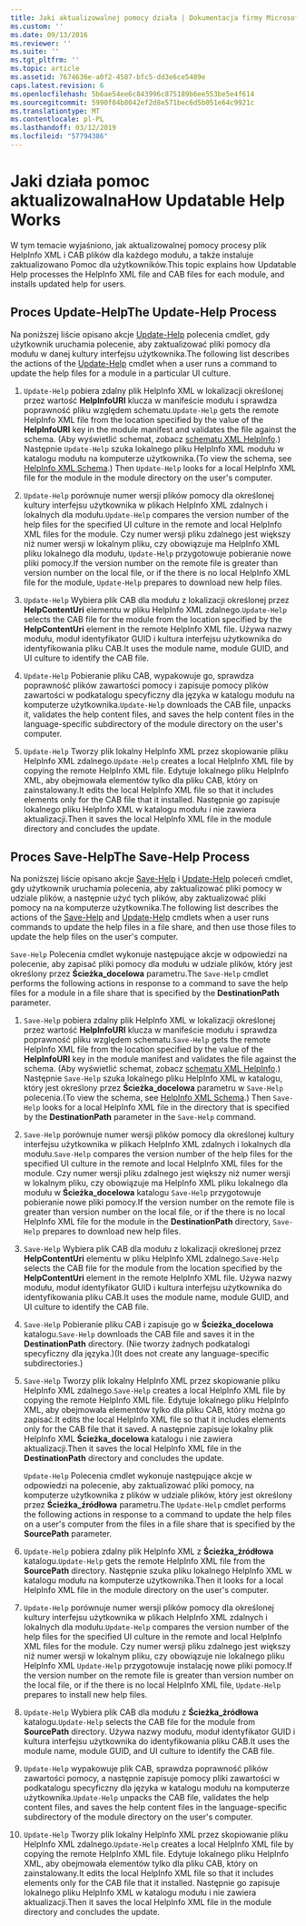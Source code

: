 ```yaml
---
title: Jaki aktualizowalnej pomocy działa | Dokumentacja firmy Microsoft
ms.custom: ''
ms.date: 09/13/2016
ms.reviewer: ''
ms.suite: ''
ms.tgt_pltfrm: ''
ms.topic: article
ms.assetid: 7674636e-a0f2-4587-bfc5-dd3e6ce5489e
caps.latest.revision: 6
ms.openlocfilehash: 5b6ae54ee6c843996c875189b6ee553be5e4f614
ms.sourcegitcommit: 5990f04b8042ef2d8e571bec6d5b051e64c9921c
ms.translationtype: MT
ms.contentlocale: pl-PL
ms.lasthandoff: 03/12/2019
ms.locfileid: "57794386"
---
```

# <a name="how-updatable-help-works"></a><span data-ttu-id="cb58a-102">Jaki działa pomoc aktualizowalna</span><span class="sxs-lookup"><span data-stu-id="cb58a-102">How Updatable Help Works</span></span>

<span data-ttu-id="cb58a-103">W tym temacie wyjaśniono, jak aktualizowalnej pomocy procesy plik HelpInfo XML i CAB plików dla każdego modułu, a także instaluje zaktualizowano Pomoc dla użytkowników.</span><span class="sxs-lookup"><span data-stu-id="cb58a-103">This topic explains how Updatable Help processes the HelpInfo XML file and CAB files for each module, and installs updated help for users.</span></span>

## <a name="the-update-help-process"></a><span data-ttu-id="cb58a-104">Proces Update-Help</span><span class="sxs-lookup"><span data-stu-id="cb58a-104">The Update-Help Process</span></span>

<span data-ttu-id="cb58a-105">Na poniższej liście opisano akcje [Update-Help](/powershell/module/Microsoft.PowerShell.Core/Update-Help) polecenia cmdlet, gdy użytkownik uruchamia polecenie, aby zaktualizować pliki pomocy dla modułu w danej kultury interfejsu użytkownika.</span><span class="sxs-lookup"><span data-stu-id="cb58a-105">The following list describes the actions of the [Update-Help](/powershell/module/Microsoft.PowerShell.Core/Update-Help) cmdlet when a user runs a command to update the help files for a module in a particular UI culture.</span></span>

1. <span data-ttu-id="cb58a-106">`Update-Help` pobiera zdalny plik HelpInfo XML w lokalizacji określonej przez wartość **HelpInfoURI** klucza w manifeście modułu i sprawdza poprawność pliku względem schematu.</span><span class="sxs-lookup"><span data-stu-id="cb58a-106">`Update-Help` gets the remote HelpInfo XML file from the location specified by the value of the **HelpInfoURI** key in the module manifest and validates the file against the schema.</span></span> <span data-ttu-id="cb58a-107">(Aby wyświetlić schemat, zobacz [schematu XML HelpInfo](./helpinfo-xml-schema.md).) Następnie `Update-Help` szuka lokalnego pliku HelpInfo XML modułu w katalogu modułu na komputerze użytkownika.</span><span class="sxs-lookup"><span data-stu-id="cb58a-107">(To view the schema, see [HelpInfo XML Schema](./helpinfo-xml-schema.md).) Then `Update-Help` looks for a local HelpInfo XML file for the module in the module directory on the user's computer.</span></span>

2. <span data-ttu-id="cb58a-108">`Update-Help` porównuje numer wersji plików pomocy dla określonej kultury interfejsu użytkownika w plikach HelpInfo XML zdalnych i lokalnych dla modułu.</span><span class="sxs-lookup"><span data-stu-id="cb58a-108">`Update-Help` compares the version number of the help files for the specified UI culture in the remote and local HelpInfo XML files for the module.</span></span> <span data-ttu-id="cb58a-109">Czy numer wersji pliku zdalnego jest większy niż numer wersji w lokalnym pliku, czy obowiązuje ma HelpInfo XML pliku lokalnego dla modułu, `Update-Help` przygotowuje pobieranie nowe pliki pomocy.</span><span class="sxs-lookup"><span data-stu-id="cb58a-109">If the version number on the remote file is greater than version number on the local file, or if the there is no local HelpInfo XML file for the module, `Update-Help` prepares to download new help files.</span></span>

3. <span data-ttu-id="cb58a-110">`Update-Help` Wybiera plik CAB dla modułu z lokalizacji określonej przez **HelpContentUri** elementu w pliku HelpInfo XML zdalnego.</span><span class="sxs-lookup"><span data-stu-id="cb58a-110">`Update-Help` selects the CAB file for the module from the location specified by the **HelpContentUri** element in the remote HelpInfo XML file.</span></span> <span data-ttu-id="cb58a-111">Używa nazwy modułu, moduł identyfikator GUID i kultura interfejsu użytkownika do identyfikowania pliku CAB.</span><span class="sxs-lookup"><span data-stu-id="cb58a-111">It uses the module name, module GUID, and UI culture to identify the CAB file.</span></span>

4. <span data-ttu-id="cb58a-112">`Update-Help` Pobieranie pliku CAB, wypakowuje go, sprawdza poprawność plików zawartości pomocy i zapisuje pomocy plików zawartości w podkatalogu specyficzny dla języka w katalogu modułu na komputerze użytkownika.</span><span class="sxs-lookup"><span data-stu-id="cb58a-112">`Update-Help` downloads the CAB file, unpacks it, validates the help content files, and saves the help content files in the language-specific subdirectory of the module directory on the user's computer.</span></span>

5. <span data-ttu-id="cb58a-113">`Update-Help` Tworzy plik lokalny HelpInfo XML przez skopiowanie pliku HelpInfo XML zdalnego.</span><span class="sxs-lookup"><span data-stu-id="cb58a-113">`Update-Help` creates a local HelpInfo XML file by copying the remote HelpInfo XML file.</span></span> <span data-ttu-id="cb58a-114">Edytuje lokalnego pliku HelpInfo XML, aby obejmowała elementów tylko dla pliku CAB, który on zainstalowany.</span><span class="sxs-lookup"><span data-stu-id="cb58a-114">It edits the local HelpInfo XML file so that it includes elements only for the CAB file that it installed.</span></span> <span data-ttu-id="cb58a-115">Następnie go zapisuje lokalnego pliku HelpInfo XML w katalogu modułu i nie zawiera aktualizacji.</span><span class="sxs-lookup"><span data-stu-id="cb58a-115">Then it saves the local HelpInfo XML file in the module directory and concludes the update.</span></span>

## <a name="the-save-help-process"></a><span data-ttu-id="cb58a-116">Proces Save-Help</span><span class="sxs-lookup"><span data-stu-id="cb58a-116">The Save-Help Process</span></span>

<span data-ttu-id="cb58a-117">Na poniższej liście opisano akcje [Save-Help](/powershell/module/Microsoft.PowerShell.Core/Save-Help) i [Update-Help](/powershell/module/Microsoft.PowerShell.Core/Update-Help) poleceń cmdlet, gdy użytkownik uruchamia polecenia, aby zaktualizować pliki pomocy w udziale plików, a następnie użyć tych plików, aby zaktualizować pliki pomocy na na komputerze użytkownika.</span><span class="sxs-lookup"><span data-stu-id="cb58a-117">The following list describes the actions of the [Save-Help](/powershell/module/Microsoft.PowerShell.Core/Save-Help) and [Update-Help](/powershell/module/Microsoft.PowerShell.Core/Update-Help) cmdlets when a user runs commands to update the help files in a file share, and then use those files to update the help files on the user's computer.</span></span>

<span data-ttu-id="cb58a-118">`Save-Help` Polecenia cmdlet wykonuje następujące akcje w odpowiedzi na polecenie, aby zapisać pliki pomocy dla modułu w udziale plików, który jest określony przez **Ścieżka_docelowa** parametru.</span><span class="sxs-lookup"><span data-stu-id="cb58a-118">The `Save-Help` cmdlet performs the following actions in response to a command to save the help files for a module in a file share that is specified by the **DestinationPath** parameter.</span></span>

1. <span data-ttu-id="cb58a-119">`Save-Help` pobiera zdalny plik HelpInfo XML w lokalizacji określonej przez wartość **HelpInfoURI** klucza w manifeście modułu i sprawdza poprawność pliku względem schematu.</span><span class="sxs-lookup"><span data-stu-id="cb58a-119">`Save-Help` gets  the remote HelpInfo XML file from the location specified by the value of the **HelpInfoURI** key in the module manifest and validates the file against the schema.</span></span> <span data-ttu-id="cb58a-120">(Aby wyświetlić schemat, zobacz [schematu XML HelpInfo](./helpinfo-xml-schema.md).) Następnie `Save-Help` szuka lokalnego pliku HelpInfo XML w katalogu, który jest określony przez **Ścieżka_docelowa** parametru w `Save-Help` polecenia.</span><span class="sxs-lookup"><span data-stu-id="cb58a-120">(To view the schema, see [HelpInfo XML Schema](./helpinfo-xml-schema.md).) Then `Save-Help` looks for a local HelpInfo XML file in the directory that is specified by the **DestinationPath** parameter in the `Save-Help` command.</span></span>

2. <span data-ttu-id="cb58a-121">`Save-Help` porównuje numer wersji plików pomocy dla określonej kultury interfejsu użytkownika w plikach HelpInfo XML zdalnych i lokalnych dla modułu.</span><span class="sxs-lookup"><span data-stu-id="cb58a-121">`Save-Help` compares the version number of the help files for the specified UI culture in the remote and local HelpInfo XML files for the module.</span></span> <span data-ttu-id="cb58a-122">Czy numer wersji pliku zdalnego jest większy niż numer wersji w lokalnym pliku, czy obowiązuje ma HelpInfo XML pliku lokalnego dla modułu w **Ścieżka_docelowa** katalogu `Save-Help` przygotowuje pobieranie nowe pliki pomocy.</span><span class="sxs-lookup"><span data-stu-id="cb58a-122">If the version number on the remote file is greater than version number on the local file, or if the there is no local HelpInfo XML file for the module in the **DestinationPath** directory, `Save-Help` prepares to download new help files.</span></span>

3. <span data-ttu-id="cb58a-123">`Save-Help` Wybiera plik CAB dla modułu z lokalizacji określonej przez **HelpContentUri** elementu w pliku HelpInfo XML zdalnego.</span><span class="sxs-lookup"><span data-stu-id="cb58a-123">`Save-Help` selects the CAB file for the module from the location specified by the **HelpContentUri** element in the remote HelpInfo XML file.</span></span> <span data-ttu-id="cb58a-124">Używa nazwy modułu, moduł identyfikator GUID i kultura interfejsu użytkownika do identyfikowania pliku CAB.</span><span class="sxs-lookup"><span data-stu-id="cb58a-124">It uses the module name, module GUID, and UI culture to identify the CAB file.</span></span>

4. <span data-ttu-id="cb58a-125">`Save-Help` Pobieranie pliku CAB i zapisuje go w **Ścieżka_docelowa** katalogu.</span><span class="sxs-lookup"><span data-stu-id="cb58a-125">`Save-Help` downloads the CAB file and saves it in the **DestinationPath** directory.</span></span> <span data-ttu-id="cb58a-126">(Nie tworzy żadnych podkatalogi specyficzny dla języka.)</span><span class="sxs-lookup"><span data-stu-id="cb58a-126">(It does not create any language-specific subdirectories.)</span></span>

5. <span data-ttu-id="cb58a-127">`Save-Help` Tworzy plik lokalny HelpInfo XML przez skopiowanie pliku HelpInfo XML zdalnego.</span><span class="sxs-lookup"><span data-stu-id="cb58a-127">`Save-Help` creates a local HelpInfo XML file by copying the remote HelpInfo XML file.</span></span> <span data-ttu-id="cb58a-128">Edytuje lokalnego pliku HelpInfo XML, aby obejmowała elementów tylko dla pliku CAB, który można go zapisać.</span><span class="sxs-lookup"><span data-stu-id="cb58a-128">It edits the local HelpInfo XML file so that it includes elements only for the CAB file that it saved.</span></span> <span data-ttu-id="cb58a-129">A następnie zapisuje lokalny plik HelpInfo XML **Ścieżka_docelowa** katalogu i nie zawiera aktualizacji.</span><span class="sxs-lookup"><span data-stu-id="cb58a-129">Then it saves the local HelpInfo XML file in the  **DestinationPath** directory and concludes the update.</span></span>

   <span data-ttu-id="cb58a-130">`Update-Help` Polecenia cmdlet wykonuje następujące akcje w odpowiedzi na polecenie, aby zaktualizować pliki pomocy, na komputerze użytkownika z plików w udziale plików, który jest określony przez **Ścieżka_źródłowa** parametru.</span><span class="sxs-lookup"><span data-stu-id="cb58a-130">The `Update-Help` cmdlet performs the following actions in response to a command to update the help files on a user's computer from the files in a file share that is specified by the **SourcePath** parameter.</span></span>

1. <span data-ttu-id="cb58a-131">`Update-Help` pobiera zdalny plik HelpInfo XML z **Ścieżka_źródłowa** katalogu.</span><span class="sxs-lookup"><span data-stu-id="cb58a-131">`Update-Help` gets the remote HelpInfo XML file from the **SourcePath** directory.</span></span> <span data-ttu-id="cb58a-132">Następnie szuka pliku lokalnego HelpInfo XML w katalogu modułu na komputerze użytkownika.</span><span class="sxs-lookup"><span data-stu-id="cb58a-132">Then it looks for a local HelpInfo XML file in the module directory on the user's computer.</span></span>

2. <span data-ttu-id="cb58a-133">`Update-Help` porównuje numer wersji plików pomocy dla określonej kultury interfejsu użytkownika w plikach HelpInfo XML zdalnych i lokalnych dla modułu.</span><span class="sxs-lookup"><span data-stu-id="cb58a-133">`Update-Help` compares the version number of the help files for the specified UI culture in the remote and local HelpInfo XML files for the module.</span></span> <span data-ttu-id="cb58a-134">Czy numer wersji pliku zdalnego jest większy niż numer wersji w lokalnym pliku, czy obowiązuje nie lokalnego pliku HelpInfo XML `Update-Help` przygotowuje instalację nowe pliki pomocy.</span><span class="sxs-lookup"><span data-stu-id="cb58a-134">If the version number on the remote file is greater than version number on the local file, or if the there is no local HelpInfo XML file, `Update-Help` prepares to install new help files.</span></span>

3. <span data-ttu-id="cb58a-135">`Update-Help` Wybiera plik CAB dla modułu z **Ścieżka_źródłowa** katalogu.</span><span class="sxs-lookup"><span data-stu-id="cb58a-135">`Update-Help` selects the CAB file for the module from **SourcePath** directory.</span></span> <span data-ttu-id="cb58a-136">Używa nazwy modułu, moduł identyfikator GUID i kultura interfejsu użytkownika do identyfikowania pliku CAB.</span><span class="sxs-lookup"><span data-stu-id="cb58a-136">It uses the module name, module GUID, and UI culture to identify the CAB file.</span></span>

4. <span data-ttu-id="cb58a-137">`Update-Help` wypakowuje plik CAB, sprawdza poprawność plików zawartości pomocy, a następnie zapisuje pomocy pliki zawartości w podkatalogu specyficzny dla języka w katalogu modułu na komputerze użytkownika.</span><span class="sxs-lookup"><span data-stu-id="cb58a-137">`Update-Help` unpacks the CAB file, validates the help content files, and saves the help content files in the language-specific subdirectory of the module directory on the user's computer.</span></span>

5. <span data-ttu-id="cb58a-138">`Update-Help` Tworzy plik lokalny HelpInfo XML przez skopiowanie pliku HelpInfo XML zdalnego.</span><span class="sxs-lookup"><span data-stu-id="cb58a-138">`Update-Help` creates a local HelpInfo XML file by copying the remote HelpInfo XML file.</span></span> <span data-ttu-id="cb58a-139">Edytuje lokalnego pliku HelpInfo XML, aby obejmowała elementów tylko dla pliku CAB, który on zainstalowany.</span><span class="sxs-lookup"><span data-stu-id="cb58a-139">It edits the local HelpInfo XML file so that it includes elements only for the CAB file that it installed.</span></span> <span data-ttu-id="cb58a-140">Następnie go zapisuje lokalnego pliku HelpInfo XML w katalogu modułu i nie zawiera aktualizacji.</span><span class="sxs-lookup"><span data-stu-id="cb58a-140">Then it saves the local HelpInfo XML file in the module directory and concludes the update.</span></span>
